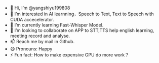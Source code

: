 - 👋 Hi, I’m @yangshiyu199808
- 👀 I’m interested in AI learnning，Speech to Text, Text to Speech with CUDA accecelerator.
- 🌱 I’m currently learning Fast-Whisper Model.
- 💞️ I’m looking to collaborate on APP to STT,TTS help english learning, meeting record and analyse.
- 📫 Reach me by mail in Github.
- 😄 Pronouns: Happy
- ⚡ Fun fact: How to make expensive GPU do more work？

<!---
yangshiyu199808/yangshiyu199808 is a ✨ special ✨ repository because its `README.md` (this file) appears on your GitHub profile.
You can click the Preview link to take a look at your changes.
--->
